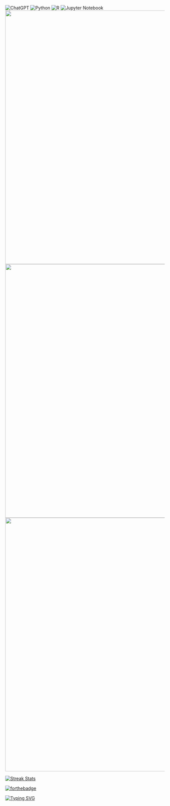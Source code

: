 <!-- [![Typing SVG](https://readme-typing-svg.demolab.com?font=Fira+Code&size=18&pause=1000&color=FF0FFF&vCenter=true&width=435&lines=Привет%2C+I'm+Barbara!)](https://git.io/typing-svg) -->

![ChatGPT](https://img.shields.io/badge/chatGPT-74aa9c?style=for-the-badge&logo=openai&logoColor=white)
![Python](https://img.shields.io/badge/python-3670A0?style=for-the-badge&logo=python&logoColor=ffdd54)
![R](https://img.shields.io/badge/r-%23276DC3.svg?style=for-the-badge&logo=r&logoColor=white)
![Jupyter Notebook](https://img.shields.io/badge/jupyter-%23FA0F00.svg?style=for-the-badge&logo=jupyter&logoColor=white)
<img src="https://capsule-render.vercel.app/api?type=waving&color=cb2431&height=55&section=footer&width=300" width="800">
<img src="lina-fire.gif" width="800"> 
<img src="https://capsule-render.vercel.app/api?type=waving&color=ffa07a&height=55&section=header&width=300" width="800">

<!--
[![Top Langs](https://github-readme-stats.vercel.app/api/top-langs/?username=byblis&layout=donut-vertical&bg_color=000000&title_color=ff0000&text_color=f0f&height=300)](https://github.com/byblis/github-readme-stats)
 --> 

<!--
[![Ashutosh's github activity graph](https://github-readme-activity-graph.vercel.app/graph?username=byblis&theme=high-contrast&hide_title="True"&height=150&line=0096FF&point=f0f)](https://github.com/ashutosh00710/github-readme-activity-graph)
 --> 

[![Streak Stats](https://github-readme-streak-stats.herokuapp.com?user=MariaCASTR0-3917&theme=dark&background=000000&ring=FF0000&fire=FF0000&stroke=FF0000&currStreakLabel=FF0000&currStreakNum=FF0000&border=FF0000&sideLabels=FF0000&sideNums=FF0000&dates=FF0000)](https://git.io/streak-stats)

[![forthebadge](https://forthebadge.com/images/featured/featured-compatibility-betamax.svg)](https://forthebadge.com)

[![Typing SVG](https://readme-typing-svg.demolab.com?font=Fira+Code&size=20&duration=713&pause=1000&color=FF0000&background=00000000&center=false&vCenter=true&multiline=true&random=false&width=1200&height=90&lines=%22We+stand+at+the+dawn+of+a+new+era%2C+where+AI+and+the+charm+of+vintage+coexist.%22%0A-+Maria+Castro)](https://git.io/typing-svg)
